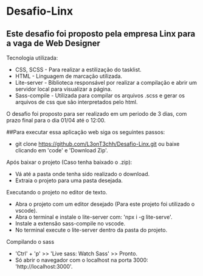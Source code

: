 # Desafio-Linx


## Este desafio foi proposto pela empresa Linx para a vaga de Web Designer

Tecnologia utilizada:

* CSS, SCSS - Para realizar a estilização do tasklist.
* HTML - Linguagem de marcação utilizada.
* Lite-server - Biblioteca responsável por realizar a compilação e abrir um servidor local para visualizar a página.
* Sass-compile - Utilizada para compilar os arquivos .scss e gerar os arquivos de css que são interpretados pelo html.

O desafio foi proposto para ser realizado em um periodo de 3 dias, com prazo final para o dia 01/04 até o 12:00.

##Para executar essa aplicação web siga os seguintes passos:

* git clone https://github.com/L3onT3chh/Desafio-Linx.git ou baixe clicando em 'code' e 'Download Zip'.

Após baixar o projeto (Caso tenha baixado o .zip): 

* Vá até a pasta onde tenha sido realizado o download.
* Extraia o projeto para uma pasta desejada.

Executando o projeto no editor de texto.

* Abra o projeto com um editor desejado (Para este projeto foi utilizado o vscode).
* Abra o terminal e instale o lite-server com: 'npx i -g lite-serve'.
* Instale a extensão sass-compile no vscode.
* No terminal execute o lite-server dentro da pasta do projeto.

Compilando o sass

* 'Ctrl' + 'p' >> 'Live sass: Watch Sass' >> Pronto.
* Só abrir o navegador com o localhost na porta 3000: 'http://localhost:3000'.

